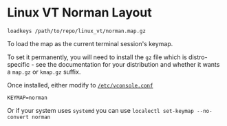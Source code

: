 # Linux VT Norman Layout

```
loadkeys /path/to/repo/linux_vt/norman.map.gz
```

To load the map as the current terminal session's keymap.  



To set it permanently, you will need to install the `gz` file which is distro-specific - see the documentation for your distribution and whether it wants a `map.gz` or `kmap.gz` suffix.

Once installed, either modify to [`/etc/vconsole.conf`](https://www.freedesktop.org/software/systemd/man/vconsole.conf.html)

```
KEYMAP=norman
```

Or if your system uses `systemd` you can use `localectl set-keymap --no-convert norman`